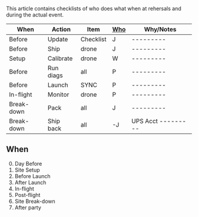This article contains checklists of who does what when at rehersals and during the actual event.

| When | Action | Item  | <a href="team.md">Who</a> | Why/Notes |
| --- | ---- | ---- | ---- | --------- |
| Before | Update | Checklist | J | --------- |
| Before | Ship | drone | J | --------- |
| Setup  | Calibrate | drone |  W | --------- |
| Before  | Run diags | all |  P | --------- |
| Before | Launch | SYNC | P | --------- |
| In-flight | Monitor | drone | P | --------- |
| Break-down | Pack | all | J | --------- |
| Break-down | Ship back | all | -J | UPS Acct --------- |

## When

   0. Day Before
   0. Site Setup
   0. Before Launch
   0. After Launch
   0. In-flight
   0. Post-flight
   0. Site Break-down
   0. After party

